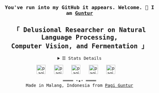 <h3 align="center"> <samp> You've run into my GitHub it appears. Welcome. 👋 I am <b><a rel="nofollow noopener noreferrer" target="_blank" href="https://github.com/PagiGuntur">Guntur</a> </b> </samp> </h3>
<h2 align="center"> <samp> 「 Delusional Researcher on  Natural Language Processing, <br> Computer Vision, and Fermentation 」</samp></h2>

<details align="center">
   <summary> <samp>&#9776; Stats Details</samp></summary>
   <p align="center">
     <br>
      <a href="https://github.com/PagiGuntur?tab=repositories" target="_blank"><img alt="Code" src="https://img.shields.io/badge/-code-000000?style=flat-square&logo=Plex&logoColor=white"></a>
      <a href="https://github.com/PagiGuntur?tab=repositories&language=python" target="_blank"><img alt="Python" src="https://img.shields.io/badge/-Python-3572A5?style=flat-square&logo=Python&logoColor=white"></a>
      <a href="https://github.com/PagiGuntur?tab=repositories&language=javascript" target="_blank"><img alt="Javascript" src="https://img.shields.io/badge/-Javascript-f1e05a?style=flat-square&logo=Javascript&logoColor=white"></a>
      <a href="https://github.com/PagiGuntur?tab=repositories&language=c%2B%2B" target="_blank"><img alt="C++" src="https://img.shields.io/badge/-C%2B%2B-f34b7d?style=flat-square&logo=C%2B%2B&logoColor=white"></a>
      <a href="https://github.com/PagiGuntur?tab=repositories&language=java" target="_blank"><img alt="Java" src="https://img.shields.io/badge/-Java-b07219?style=flat-square&logo=Java&logoColor=white"></a>
      <a href="https://github.com/PagiGuntur?tab=repositories&language=html" target="_blank"><img alt="HTML" src="https://img.shields.io/badge/-HTML-E34F26?style=flat-square&logo=HTML5&logoColor=white"></a>
    <br>
      <img src="https://github-readme-stats.vercel.app/api?username=PagiGuntur&show_icons=true&hide_border=true&hide=issues&title_color=5391FE&icon_color=000000&text_color=555"></img><br>
    <samp>
      Check out my <a rel="nofollow noopener noreferrer" target="_blank" href="https://pagiguntur.github.io/CV-Gregorius%20Guntur.pdf">Resumé</a><br>
      <a href="https://github.com/PagiGuntur/PagiGuntur" target="_blank"><img alt="GitHub hits" src="https://img.shields.io/github/last-commit/PagiGuntur/PagiGuntur?label=profile%20updated&style=flat-square"></a>
    </samp>
  </p>
</details>


<p align="center">
  <a href="https://twitter.com/pagiguntur" target="blank"><img align="center" src="https://cdn.jsdelivr.net/npm/simple-icons@8.1.0/icons/twitter.svg" alt="pagiguntur" height="30" width="30" /></a> &nbsp; &nbsp; &nbsp;
  <a href="https://linkedin.com/in/pagiguntur" target="blank"><img align="center" src="https://cdn.jsdelivr.net/npm/simple-icons@8.1.0/icons/linkedin.svg" alt="pagiguntur" height="30" width="30" /></a> &nbsp; &nbsp; &nbsp;
  <a href="https://youtube.com/pagiguntur" target="blank"><img align="center" src="https://cdn.jsdelivr.net/npm/simple-icons@8.1.0/icons/youtube.svg" alt="pagiguntur" height="30" width="30" /></a> &nbsp; &nbsp; &nbsp;
  <a href="https://instagram.com/pagi.guntur" target="blank"><img align="center" src="https://cdn.jsdelivr.net/npm/simple-icons@8.1.0/icons/instagram.svg" alt="pagi.guntur" height="30" width="30"/></a> &nbsp; &nbsp; &nbsp;
  <a href="https://id.quora.com/profile/Pagi-Guntur" target="blank"><img align="center" src="https://cdn.jsdelivr.net/npm/simple-icons@8.1.0/icons/quora.svg" alt="pagi.guntur" height="30" width="30"/></a> &nbsp; &nbsp; &nbsp;
</p>


<samp>
  <p align="center">
    ════ ⋆★⋆ ════<br>
    Made in Malang, Indonesia from <a href="https://github.com/PagiGuntur/PagiGuntur">Pagi Guntur</a>
  </p>
</samp>
